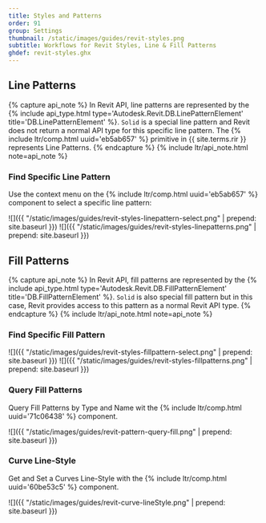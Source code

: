 ```yaml
---
title: Styles and Patterns
order: 91
group: Settings
thumbnail: /static/images/guides/revit-styles.png
subtitle: Workflows for Revit Styles, Line & Fill Patterns
ghdef: revit-styles.ghx
---
```


## Line Patterns

{% capture api_note %}
In Revit API, line patterns are represented by the {% include api_type.html type='Autodesk.Revit.DB.LinePatternElement' title='DB.LinePatternElement' %}. `Solid` is a special line pattern and Revit does not return a normal API type for this specific line pattern. The {% include ltr/comp.html uuid='eb5ab657' %} primitive in {{ site.terms.rir }} represents Line Patterns.
{% endcapture %}
{% include ltr/api_note.html note=api_note %}

### Find Specific Line Pattern

Use the context menu on the {% include ltr/comp.html uuid='eb5ab657' %} component to select a specific line pattern:

![]({{ "/static/images/guides/revit-styles-linepattern-select.png" | prepend: site.baseurl }})
![]({{ "/static/images/guides/revit-styles-linepatterns.png" | prepend: site.baseurl }})

## Fill Patterns

{% capture api_note %}
In Revit API, fill patterns are represented by the {% include api_type.html type='Autodesk.Revit.DB.FillPatternElement' title='DB.FillPatternElement' %}. `Solid` is also special fill pattern but in this case, Revit provides access to this pattern as a normal Revit API type.
{% endcapture %}
{% include ltr/api_note.html note=api_note %}

### Find Specific Fill Pattern

![]({{ "/static/images/guides/revit-styles-fillpattern-select.png" | prepend: site.baseurl }})
![]({{ "/static/images/guides/revit-styles-fillpatterns.png" | prepend: site.baseurl }})

### Query Fill Patterns

Query Fill Patterns by Type and Name wit the {% include ltr/comp.html uuid='71c06438' %} component.

![]({{ "/static/images/guides/revit-pattern-query-fill.png" | prepend: site.baseurl }})

### Curve Line-Style

Get and Set a Curves Line-Style with the {% include ltr/comp.html uuid='60be53c5' %} component.

![]({{ "/static/images/guides/revit-curve-lineStyle.png" | prepend: site.baseurl }})